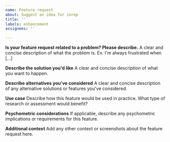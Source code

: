```yaml
---
name: Feature request
about: Suggest an idea for inrep
title: ''
labels: enhancement
assignees: ''

---
```


**Is your feature request related to a problem? Please describe.**
A clear and concise description of what the problem is. Ex. I'm always frustrated when [...]

**Describe the solution you'd like**
A clear and concise description of what you want to happen.

**Describe alternatives you've considered**
A clear and concise description of any alternative solutions or features you've considered.

**Use case**
Describe how this feature would be used in practice. What type of research or assessment would benefit?

**Psychometric considerations**
If applicable, describe any psychometric implications or requirements for this feature.

**Additional context**
Add any other context or screenshots about the feature request here.

